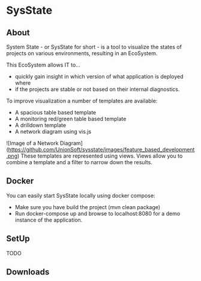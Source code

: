 SysState
========

About
-----

System State - or SysState for short - is a tool to visualize the states of projects on various environments, resulting in an EcoSystem.

This EcoSystem allows IT to... 
- quickly gain insight in which version of what application is deployed where 
- if the projects are stable or not based on their internal diagnostics.
 
To improve visualization a number of templates are available:
- A spacious table based template
- A monitoring red/green table based template
- A drilldown template
- A network diagram using vis.js

![Image of a Network Diagram]
(https://github.com/UnionSoft/sysstate/images/feature_based_development.png)
These templates are represented using views. Views allow you to combine a template and a filter to narrow down the results.

Docker
------
You can easily start SysState locally using docker compose:
- Make sure you have build the project (mvn clean package)
- Run docker-compose up and browse to localhost:8080 for a demo instance of the application.


SetUp
-----
TODO

Downloads
---------

